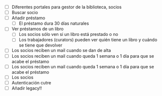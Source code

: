 - [ ] Diferentes portales para gestor de la biblioteca, socios
- [ ] Buscar socio
- [ ] Añadir préstamo
  - [ ] El préstamo dura 30 días naturales
- [ ] Ver préstamos de un libro
  - [ ] Los socios sólo ven si un libro está prestado o no
  - [ ] Los trabajadores (curators) pueden ver quién tiene un libro y cuándo se tiene que devolver
- [ ] Los socios reciben un mail cuando se dan de alta
- [ ] Los socios reciben un mail cuando queda 1 semana o 1 día para que se acabe el préstamo
- [ ] Los socios reciben un mail cuando queda 1 semana o 1 día para que se acabe el préstamo
- [ ] Los socios
- [ ] Autenticación cutre
- [ ] Añadir legacy!! 
